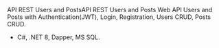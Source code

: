 API REST Users and PostsAPI REST Users and Posts
Web API Users and Posts with Authentication(JWT), Login, Registration, Users CRUD, Posts CRUD.
- C#, .NET 8, Dapper, MS SQL.

